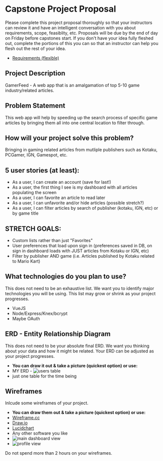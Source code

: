 # Capstone Project Proposal

Please complete this project proposal thoroughly so that your instructors can review it and have an intelligent conversation with you about requirements, scope, feasiblity, etc. Proposals will be due by the end of day on Friday before capstones start. If you don't have your idea fully fleshed out, complete the portions of this you can so that an instructor can help you flesh out the rest of your idea.

* [Requirements (flexible)](https://gist.github.com/matt-winzer/745abaadb509371dfee2a756c8da0c5e)

## Project Description
GamerFeed - A web app that is an amalgamation of top 5-10 game industry/related articles. 


## Problem Statement
This web app will help by speeding up the search process of specific game articles by bringing them all into one central location to filter through.


## How will your project solve this problem?
Bringing in gaming related articles from mutliple publishers such as Kotaku, PCGamer, IGN, Gamespot, etc.


## 5 user stories (at least):

* As a user, I can create an account (save for last!)
* As a user, the first thing I see is my dashboard with all articles populating the screen
* As a user, I can favorite an article to read later
* As a user, I can unfavorite and/or hide articles (possible stretch?)
* As a user, I can filter articles by search of publisher (kotaku, IGN, etc) or by game title

## STRETCH GOALS:
* Custom lists rather than just "Favorites" 
* User preferences that load upon sign in (preferences saved in DB, on sign in dashboard loads with JUST articles from Kotaku or IGN, etc)
* Filter by publisher AND game (i.e. Articles published by Kotaku related to Mario Kart)


## What technologies do you plan to use?

This does not need to be an exhaustive list. We want you to identify major technologies you will be using. This list may grow or shrink as your project progresses.

* VueJS
* Node/Express/Knex/bcrypt
* Maybe OAuth

## ERD - Entity Relationship Diagram

This does not need to be your absolute final ERD. We want you thinking about your data and how it might be related. Your ERD can be adjusted as your project progresses. 
* **You can draw it out & take a picture (quickest option) or use:**
* MY ERD -
![users table](https://i.imgur.com/BQiByFg.png)
* just one table for the time being



## Wireframes

Inlcude some wireframes of your project.
* **You can draw them out & take a picture (quickest option) or use:**
* [Wireframe.cc](https://wireframe.cc/)
* [Draw.io](https://www.draw.io/)
* [Lucidchart](https://www.lucidchart.com/)
* Any other software you like
* ![main dashboard view](https://i.imgur.com/brIIz1I.jpg)
* ![profile view](https://i.imgur.com/XJ0cqSI.jpg)

Do not spend more than 2 hours on your wireframes.

